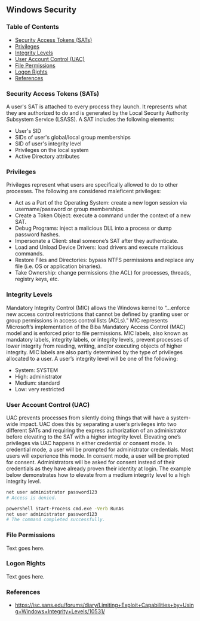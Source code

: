 ## Windows Security
### Table of Contents
* [Security Access Tokens (SATs)](#security-access-tokens-sats)
* [Privileges](#privileges)
* [Integrity Levels](#integrity-levels)
* [User Account Control (UAC)](#user-account-control-uac)
* [File Permissions](#file-permissions)
* [Logon Rights](#logon-rights)
* [References](#references)

### Security Access Tokens (SATs)
A user's SAT is attached to every process they launch. It represents what they are authorized to do and is generated by the Local Security Authority Subsystem Service (LSASS). A SAT includes the following elements:
* User's SID
* SIDs of user's global/local group memberships
* SID of user's integrity level
* Privileges on the local system
* Active Directory attributes

### Privileges 
Privileges represent what users are specifically allowed to do to other processes. The following are considered maleficent privileges: 
* Act as a Part of the Operating System: create a new logon session via username/password or group memberships. 
* Create a Token Object: execute a command under the context of a new SAT. 
* Debug Programs: inject a malicious DLL into a process or dump password hashes.
* Impersonate a Client: steal someone’s SAT after they authenticate. 
* Load and Unload Device Drivers: load drivers and execute malicious commands.  
* Restore Files and Directories: bypass NTFS permissions and replace any file (i.e. OS or application binaries).
* Take Ownership: change permissions (the ACL) for processes, threads, registry keys, etc.

### Integrity Levels
Mandatory Integrity Control (MIC) allows the Windows kernel to “...enforce new access control restrictions that cannot be defined by granting user or group permissions in access control lists (ACLs).” MIC represents Microsoft’s implementation of the Biba Mandatory Access Control (MAC) model and is enforced prior to file permissions. MIC labels, also known as mandatory labels, integrity labels, or integrity levels, prevent processes of lower integrity from reading, writing, and/or executing objects of higher integrity. MIC labels are also partly determined by the type of privileges allocated to a user. A user’s integrity level will be one of the following: 
* System: SYSTEM
* High: administrator
* Medium: standard
* Low: very restricted

### User Account Control (UAC)
UAC prevents processes from silently doing things that will have a system-wide impact. UAC does this by separating a user’s privileges into two different SATs and requiring the  express authorization of an administrator before elevating to the SAT with a higher integrity level. Elevating one’s privileges via UAC happens in either credential or consent mode. In credential mode, a user will be prompted for administrator credentials. Most users will experience this mode. In consent mode, a user will be prompted for consent. Administrators will be asked for consent instead of their credentials as they have already proven their identity at login. The example below demonstrates how to elevate from a medium integrity level to a high integrity level. 

```bash
net user administrator password123
# Access is denied. 

powershell Start-Process cmd.exe -Verb RunAs
net user administrator password123
# The command completed successfully.
```

### File Permissions
Text goes here.

### Logon Rights
Text goes here.

### References
* https://isc.sans.edu/forums/diary/Limiting+Exploit+Capabilities+by+Using+Windows+Integrity+Levels/10531/
